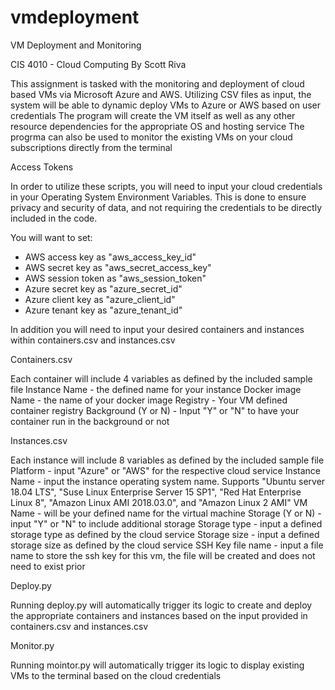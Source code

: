 # vmdeployment
VM Deployment and Monitoring

CIS 4010 - Cloud Computing
By Scott Riva

This assignment is tasked with the monitoring and deployment of cloud based VMs via Microsoft Azure and AWS.
Utilizing CSV files as input, the system will be able to dynamic deploy VMs to Azure or AWS based on user credentials
The program will create the VM itself as well as any other resource dependencies for the appropriate OS and hosting service
The progrma can also be used to monitor the existing VMs on your cloud subscriptions directly from the terminal

Access Tokens

In order to utilize these scripts, you will need to input your cloud credentials in your Operating System Environment Variables. This is done to ensure privacy and security of data, and not requiring the credentials to be directly included in the code.

You will want to set: 
- AWS access key as "aws_access_key_id"
- AWS secret key as "aws_secret_access_key"
- AWS session token as "aws_session_token"
- Azure secret key as "azure_secret_id"
- Azure client key as "azure_client_id"
- Azure tenant key as "azure_tenant_id"

In addition you will need to input your desired containers and instances within containers.csv and instances.csv

Containers.csv

Each container will include 4 variables as defined by the included sample file
Instance Name - the defined name for your instance
Docker image Name - the name of your docker image
Registry - Your VM defined container registry
Background (Y or N) - Input "Y" or "N" to have your container run in the background or not

Instances.csv

Each instance will include 8 variables as defined by the included sample file
Platform - input "Azure" or "AWS" for the respective cloud service
Instance Name - input the instance operating system name. Supports "Ubuntu server 18.04 LTS", "Suse Linux Enterprise Server 15 SP1", "Red Hat Enterprise Linux 8", "Amazon Linux AMI 2018.03.0", and "Amazon Linux 2 AMI"
VM Name - will be your defined name for the virtual machine
Storage (Y or N) - input "Y" or "N" to include additional storage
Storage type - input a defined storage type as defined by the cloud service
Storage size - input a defined storage size as defined by the cloud service
SSH Key file name - input a file name to store the ssh key for this vm, the file will be created and does not need to exist prior

Deploy.py

Running deploy.py will automatically trigger its logic to create and deploy the appropriate containers and instances based on the input provided in containers.csv and instances.csv

Monitor.py

Running mointor.py will automatically trigger its logic to display existing VMs to the terminal based on the cloud credentials